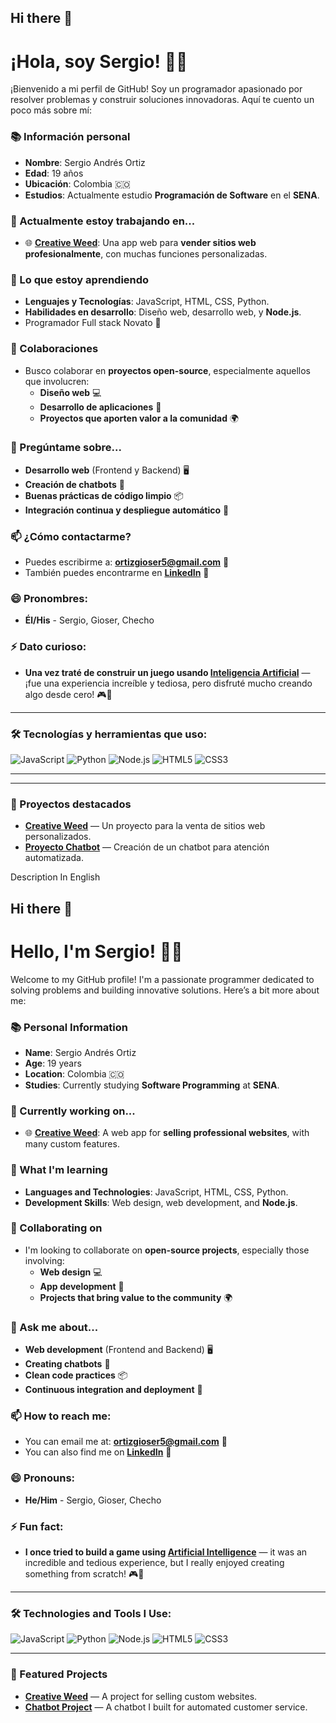 ## Hi there 👋

# ¡Hola, soy **Sergio**! 👨‍💻

¡Bienvenido a mi perfil de GitHub! Soy un programador apasionado por resolver problemas y construir soluciones innovadoras. Aquí te cuento un poco más sobre mí:

### 📚 Información personal
- **Nombre**: Sergio Andrés Ortiz
- **Edad**: 19 años
- **Ubicación**: Colombia 🇨🇴
- **Estudios**: Actualmente estudio **Programación de Software** en el **SENA**.

### 🔧 Actualmente estoy trabajando en...
- 🌐 **[Creative Weed](https://creativeweed.netlify.app/)**: Una app web para **vender sitios web profesionalmente**, con muchas funciones personalizadas.

### 🌱 Lo que estoy aprendiendo
- **Lenguajes y Tecnologías**: JavaScript, HTML, CSS, Python.
- **Habilidades en desarrollo**: Diseño web, desarrollo web, y **Node.js**.
- Programador Full stack Novato  🌱

### 👯 Colaboraciones
- Busco colaborar en **proyectos open-source**, especialmente aquellos que involucren:
  - **Diseño web** 💻
  - **Desarrollo de aplicaciones** 📱
  - **Proyectos que aporten valor a la comunidad** 🌍

### 💬 Pregúntame sobre...
- **Desarrollo web** (Frontend y Backend) 🖥️
- **Creación de chatbots** 🤖
- **Buenas prácticas de código limpio** 📦
- **Integración continua y despliegue automático** 🚀

### 📫 ¿Cómo contactarme?
- Puedes escribirme a: **[ortizgioser5@gmail.com](mailto:ortizgioser5@gmail.com)** 📧
- También puedes encontrarme en **[LinkedIn](https://www.linkedin.com/in/sergio-ortiz/)** 🔗

### 😄 Pronombres:
- **Él/His** - Sergio, Gioser, Checho

### ⚡ Dato curioso:
- **Una vez traté de construir un juego usando [Inteligencia Artificial](https://en.wikipedia.org/wiki/Artificial_intelligence)** — ¡fue una experiencia increíble y tediosa, pero disfruté mucho creando algo desde cero! 🎮🤖

---

### 🛠️ Tecnologías y herramientas que uso:
![JavaScript](https://img.shields.io/badge/JavaScript-%23F7DF1E.svg?style=flat&logo=javascript&logoColor=white)
![Python](https://img.shields.io/badge/Python-3776AB.svg?style=flat&logo=python&logoColor=white)
![Node.js](https://img.shields.io/badge/Node.js-339933.svg?style=flat&logo=node.js&logoColor=white)
![HTML5](https://img.shields.io/badge/HTML5-E34F26.svg?style=flat&logo=html5&logoColor=white)
![CSS3](https://img.shields.io/badge/CSS3-1572B6.svg?style=flat&logo=css3&logoColor=white)

---
---

### 🚀 Proyectos destacados
- **[Creative Weed](https://creativeweed.netlify.app/)** — Un proyecto para la venta de sitios web personalizados.
- **[Proyecto Chatbot](https://github.com/Gioser1/chatbot)** — Creación de un chatbot para atención automatizada.


Description In English
## Hi there 👋

# Hello, I'm **Sergio**! 👨‍💻

Welcome to my GitHub profile! I'm a passionate programmer dedicated to solving problems and building innovative solutions. Here’s a bit more about me:

### 📚 Personal Information
- **Name**: Sergio Andrés Ortiz
- **Age**: 19 years
- **Location**: Colombia 🇨🇴
- **Studies**: Currently studying **Software Programming** at **SENA**.

### 🔧 Currently working on...
- 🌐 **[Creative Weed](https://creativeweed.netlify.app/)**: A web app for **selling professional websites**, with many custom features.

### 🌱 What I'm learning
- **Languages and Technologies**: JavaScript, HTML, CSS, Python.
- **Development Skills**: Web design, web development, and **Node.js**.

### 👯 Collaborating on
- I'm looking to collaborate on **open-source projects**, especially those involving:
  - **Web design** 💻
  - **App development** 📱
  - **Projects that bring value to the community** 🌍

### 💬 Ask me about...
- **Web development** (Frontend and Backend) 🖥️
- **Creating chatbots** 🤖
- **Clean code practices** 📦
- **Continuous integration and deployment** 🚀

### 📫 How to reach me:
- You can email me at: **[ortizgioser5@gmail.com](mailto:ortizgioser5@gmail.com)** 📧
- You can also find me on **[LinkedIn](https://www.linkedin.com/in/sergio-ortiz/)** 🔗

### 😄 Pronouns:
- **He/Him** - Sergio, Gioser, Checho

### ⚡ Fun fact:
- **I once tried to build a game using [Artificial Intelligence](https://en.wikipedia.org/wiki/Artificial_intelligence)** — it was an incredible and tedious experience, but I really enjoyed creating something from scratch! 🎮🤖

---

### 🛠️ Technologies and Tools I Use:
![JavaScript](https://img.shields.io/badge/JavaScript-%23F7DF1E.svg?style=flat&logo=javascript&logoColor=white)
![Python](https://img.shields.io/badge/Python-3776AB.svg?style=flat&logo=python&logoColor=white)
![Node.js](https://img.shields.io/badge/Node.js-339933.svg?style=flat&logo=node.js&logoColor=white)
![HTML5](https://img.shields.io/badge/HTML5-E34F26.svg?style=flat&logo=html5&logoColor=white)
![CSS3](https://img.shields.io/badge/CSS3-1572B6.svg?style=flat&logo=css3&logoColor=white)

-----

### 🚀 Featured Projects
- **[Creative Weed](https://creativeweed.netlify.app/)** — A project for selling custom websites.
- **[Chatbot Project](https://github.com/Gioser1/chatbot)** — A chatbot I built for automated customer service.



